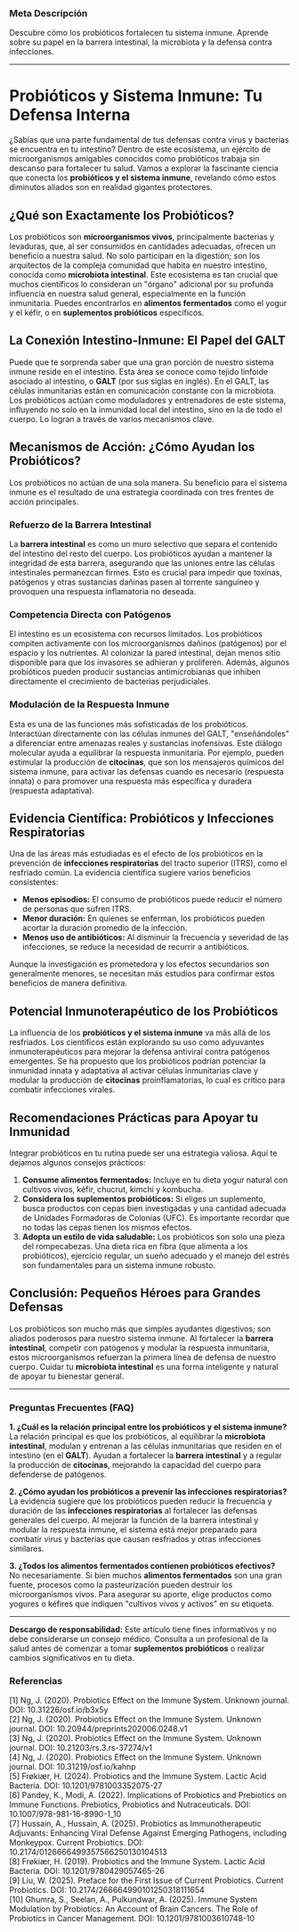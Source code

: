 ### Meta Descripción

Descubre cómo los probióticos fortalecen tu sistema inmune. Aprende sobre su papel en la barrera intestinal, la microbiota y la defensa contra infecciones.

---

# Probióticos y Sistema Inmune: Tu Defensa Interna

¿Sabías que una parte fundamental de tus defensas contra virus y bacterias se encuentra en tu intestino? Dentro de este ecosistema, un ejército de microorganismos amigables conocidos como probióticos trabaja sin descanso para fortalecer tu salud. Vamos a explorar la fascinante ciencia que conecta los **probióticos y el sistema inmune**, revelando cómo estos diminutos aliados son en realidad gigantes protectores.

## ¿Qué son Exactamente los Probióticos?

Los probióticos son **microorganismos vivos**, principalmente bacterias y levaduras, que, al ser consumidos en cantidades adecuadas, ofrecen un beneficio a nuestra salud. No solo participan en la digestión; son los arquitectos de la compleja comunidad que habita en nuestro intestino, conocida como **microbiota intestinal**. Este ecosistema es tan crucial que muchos científicos lo consideran un "órgano" adicional por su profunda influencia en nuestra salud general, especialmente en la función inmunitaria. Puedes encontrarlos en **alimentos fermentados** como el yogur y el kéfir, o en **suplementos probióticos** específicos.

## La Conexión Intestino-Inmune: El Papel del GALT

Puede que te sorprenda saber que una gran porción de nuestro sistema inmune reside en el intestino. Esta área se conoce como tejido linfoide asociado al intestino, o **GALT** (por sus siglas en inglés). En el GALT, las células inmunitarias están en comunicación constante con la microbiota. Los probióticos actúan como moduladores y entrenadores de este sistema, influyendo no solo en la inmunidad local del intestino, sino en la de todo el cuerpo. Lo logran a través de varios mecanismos clave.

## Mecanismos de Acción: ¿Cómo Ayudan los Probióticos?

Los probióticos no actúan de una sola manera. Su beneficio para el sistema inmune es el resultado de una estrategia coordinada con tres frentes de acción principales.

### Refuerzo de la Barrera Intestinal

La **barrera intestinal** es como un muro selectivo que separa el contenido del intestino del resto del cuerpo. Los probióticos ayudan a mantener la integridad de esta barrera, asegurando que las uniones entre las células intestinales permanezcan firmes. Esto es crucial para impedir que toxinas, patógenos y otras sustancias dañinas pasen al torrente sanguíneo y provoquen una respuesta inflamatoria no deseada.

### Competencia Directa con Patógenos

El intestino es un ecosistema con recursos limitados. Los probióticos compiten activamente con los microorganismos dañinos (patógenos) por el espacio y los nutrientes. Al colonizar la pared intestinal, dejan menos sitio disponible para que los invasores se adhieran y proliferen. Además, algunos probióticos pueden producir sustancias antimicrobianas que inhiben directamente el crecimiento de bacterias perjudiciales.

### Modulación de la Respuesta Inmune

Esta es una de las funciones más sofisticadas de los probióticos. Interactúan directamente con las células inmunes del GALT, "enseñándoles" a diferenciar entre amenazas reales y sustancias inofensivas. Este diálogo molecular ayuda a equilibrar la respuesta inmunitaria. Por ejemplo, pueden estimular la producción de **citocinas**, que son los mensajeros químicos del sistema inmune, para activar las defensas cuando es necesario (respuesta innata) o para promover una respuesta más específica y duradera (respuesta adaptativa).

## Evidencia Científica: Probióticos y Infecciones Respiratorias

Una de las áreas más estudiadas es el efecto de los probióticos en la prevención de **infecciones respiratorias** del tracto superior (ITRS), como el resfriado común. La evidencia científica sugiere varios beneficios consistentes:

- **Menos episodios:** El consumo de probióticos puede reducir el número de personas que sufren ITRS.
- **Menor duración:** En quienes se enferman, los probióticos pueden acortar la duración promedio de la infección.
- **Menos uso de antibióticos:** Al disminuir la frecuencia y severidad de las infecciones, se reduce la necesidad de recurrir a antibióticos.

Aunque la investigación es prometedora y los efectos secundarios son generalmente menores, se necesitan más estudios para confirmar estos beneficios de manera definitiva.

## Potencial Inmunoterapéutico de los Probióticos

La influencia de los **probióticos y el sistema inmune** va más allá de los resfriados. Los científicos están explorando su uso como adyuvantes inmunoterapéuticos para mejorar la defensa antiviral contra patógenos emergentes. Se ha propuesto que los probióticos podrían potenciar la inmunidad innata y adaptativa al activar células inmunitarias clave y modular la producción de **citocinas** proinflamatorias, lo cual es crítico para combatir infecciones virales.

## Recomendaciones Prácticas para Apoyar tu Inmunidad

Integrar probióticos en tu rutina puede ser una estrategia valiosa. Aquí te dejamos algunos consejos prácticos:

1. **Consume alimentos fermentados:** Incluye en tu dieta yogur natural con cultivos vivos, kéfir, chucrut, kimchi y kombucha.
2. **Considera los suplementos probióticos:** Si eliges un suplemento, busca productos con cepas bien investigadas y una cantidad adecuada de Unidades Formadoras de Colonias (UFC). Es importante recordar que no todas las cepas tienen los mismos efectos.
3. **Adopta un estilo de vida saludable:** Los probióticos son solo una pieza del rompecabezas. Una dieta rica en fibra (que alimenta a los probióticos), ejercicio regular, un sueño adecuado y el manejo del estrés son fundamentales para un sistema inmune robusto.

## Conclusión: Pequeños Héroes para Grandes Defensas

Los probióticos son mucho más que simples ayudantes digestivos; son aliados poderosos para nuestro sistema inmune. Al fortalecer la **barrera intestinal**, competir con patógenos y modular la respuesta inmunitaria, estos microorganismos refuerzan la primera línea de defensa de nuestro cuerpo. Cuidar tu **microbiota intestinal** es una forma inteligente y natural de apoyar tu bienestar general.

---

### Preguntas Frecuentes (FAQ)

**1. ¿Cuál es la relación principal entre los probióticos y el sistema inmune?**\
La relación principal es que los probióticos, al equilibrar la **microbiota intestinal**, modulan y entrenan a las células inmunitarias que residen en el intestino (en el **GALT**). Ayudan a fortalecer la **barrera intestinal** y a regular la producción de **citocinas**, mejorando la capacidad del cuerpo para defenderse de patógenos.

**2. ¿Cómo ayudan los probióticos a prevenir las infecciones respiratorias?**\
La evidencia sugiere que los probióticos pueden reducir la frecuencia y duración de las **infecciones respiratorias** al fortalecer las defensas generales del cuerpo. Al mejorar la función de la barrera intestinal y modular la respuesta inmune, el sistema está mejor preparado para combatir virus y bacterias que causan resfriados y otras infecciones similares.

**3. ¿Todos los alimentos fermentados contienen probióticos efectivos?**\
No necesariamente. Si bien muchos **alimentos fermentados** son una gran fuente, procesos como la pasteurización pueden destruir los microorganismos vivos. Para asegurar su aporte, elige productos como yogures o kéfires que indiquen "cultivos vivos y activos" en su etiqueta.

---

**Descargo de responsabilidad:** Este artículo tiene fines informativos y no debe considerarse un consejo médico. Consulta a un profesional de la salud antes de comenzar a tomar **suplementos probióticos** o realizar cambios significativos en tu dieta.

### Referencias

\[1] Ng, J. (2020). Probiotics Effect on the Immune System. Unknown journal. DOI: 10.31226/osf.io/b3x5y\
\[2] Ng, J. (2020). Probiotics Effect on the Immune System. Unknown journal. DOI: 10.20944/preprints202006.0248.v1\
\[3] Ng, J. (2020). Probiotics Effect on the Immune System. Unknown journal. DOI: 10.21203/rs.3.rs-37274/v1\
\[4] Ng, J. (2020). Probiotics Effect on the Immune System. Unknown journal. DOI: 10.31219/osf.io/kahnp\
\[5] Frøkiær, H. (2024). Probiotics and the Immune System. Lactic Acid Bacteria. DOI: 10.1201/9781003352075-27\
\[6] Pandey, K., Modi, A. (2022). Implications of Probiotics and Prebiotics on Immune Functions. Prebiotics, Probiotics and Nutraceuticals. DOI: 10.1007/978-981-16-8990-1\_10\
\[7] Hussain, A., Hussain, A. (2025). Probiotics as Immunotherapeutic Adjuvants: Enhancing Viral Defense Against Emerging Pathogens, including Monkeypox. Current Probiotics. DOI: 10.2174/0126666499357566250130104513\
\[8] Frøkiær, H. (2019). Probiotics and the Immune System. Lactic Acid Bacteria. DOI: 10.1201/9780429057465-26\
\[9] Liu, W. (2025). Preface for the First Issue of Current Probiotics. Current Probiotics. DOI: 10.2174/266664990101250318111654\
\[10] Ghumra, S., Seelan, A., Pulkundwar, A. (2025). Immune System Modulation by Probiotics: An Account of Brain Cancers. The Role of Probiotics in Cancer Management. DOI: 10.1201/9781003610748-10
